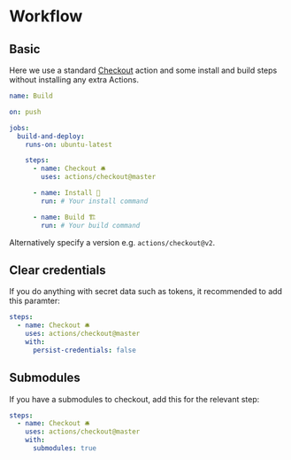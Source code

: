 # Workflow


## Basic

Here we use a standard [Checkout](https://github.com/actions/checkout) action and some install and build steps without installing any extra Actions.

```yaml
name: Build

on: push

jobs:
  build-and-deploy:
    runs-on: ubuntu-latest

    steps:
      - name: Checkout 🛎️
        uses: actions/checkout@master

      - name: Install 🔧
        run: # Your install command

      - name: Build 🏗️
        run: # Your build command
```

Alternatively specify a version e.g. `actions/checkout@v2`.


## Clear credentials

If you do anything with secret data such as tokens, it recommended to add this paramter:

```yaml
steps:
  - name: Checkout 🛎️
    uses: actions/checkout@master
    with:
      persist-credentials: false
```


## Submodules

If you have a submodules to checkout, add this for the relevant step:

```yaml
steps:
  - name: Checkout 🛎️
    uses: actions/checkout@master
    with:
      submodules: true
```
